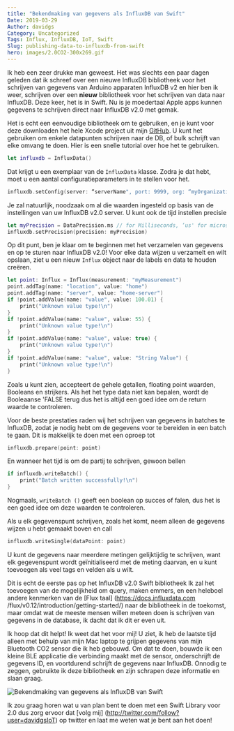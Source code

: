 ```yaml
---
title: "Bekendmaking van gegevens als InfluxDB van Swift"
Date: 2019-03-29
Author: davidgs
Category: Uncategorized
Tags: Influx, InfluxDB, IoT, Swift
Slug: publishing-data-to-influxdb-from-swift
hero: images/2.0CO2-300x269.gif
---
```


Ik heb een zeer drukke man geweest. Het was slechts een paar dagen geleden dat ik schreef over een nieuwe InfluxDB bibliotheek voor het schrijven van gegevens van Arduino apparaten InfluxDB v2 en hier ben ik weer, schrijven over een **nieuw** bibliotheek voor het schrijven van data naar InfluxDB. Deze keer, het is in Swift. Nu is je moedertaal Apple apps kunnen gegevens te schrijven direct naar InfluxDB v2.0 met gemak.

Het is echt een eenvoudige bibliotheek om te gebruiken, en je kunt voor deze downloaden het hele Xcode project uit mijn [GitHub](https://github.com/davidgs/InfluxData-Swift). U kunt het gebruiken om enkele datapunten schrijven naar de DB, of bulk schrijft van elke omvang te doen. Hier is een snelle tutorial over hoe het te gebruiken.

```swift
let influxdb = InfluxData()
```

Dat krijgt u een exemplaar van de `InfluxData` klasse. Zodra je dat hebt, moet u een aantal configuratieparameters in te stellen voor het.

```swift
influxdb.setConfig(server: “serverName", port: 9999, org: “myOrganization", bucket: “myBucket", token: “myToken")
```

Je zal natuurlijk, noodzaak om al die waarden ingesteld op basis van de instellingen van uw InfluxDB v2.0 server. U kunt ook de tijd instellen precisie

```swift
let myPrecision = DataPrecision.ms // for Milliseconds, ‘us' for microseconds, and ’s’ for seconds
influxdb.setPrecision(precision: myPrecision)
```

Op dit punt, ben je klaar om te beginnen met het verzamelen van gegevens en op te sturen naar InfluxDB v2.0! Voor elke data wijzen u verzamelt en wilt opslaan, ziet u een nieuw `Influx` object naar de labels en data te houden creëren.

```swift
let point: Influx = Influx(measurement: "myMeasurement")
point.addTag(name: "location", value: "home")
point.addTag(name: "server", value: "home-server")
if !point.addValue(name: "value", value: 100.01) {
    print("Unknown value type!\n")
}
if !point.addValue(name: "value", value: 55) {
    print("Unknown value type!\n")
}
if !point.addValue(name: "value", value: true) {
    print("Unknown value type!\n")
}
if !point.addValue(name: "value", value: "String Value") {
    print("Unknown value type!\n")
}
```

Zoals u kunt zien, accepteert de gehele getallen, floating point waarden, Booleans en strijkers. Als het het type data niet kan bepalen, wordt de Booleaanse 'FALSE terug dus het is altijd een goed idee om de return waarde te controleren.

Voor de beste prestaties raden wij het schrijven van gegevens in batches te InfluxDB, zodat je nodig hebt om de gegevens voor te bereiden in een batch te gaan. Dit is makkelijk te doen met een oproep tot

```swift
influxdb.prepare(point: point)
```

En wanneer het tijd is om de partij te schrijven, gewoon bellen

```swift
if influxdb.writeBatch() {
    print("Batch written successfully!\n")
}
```

Nogmaals, `writeBatch ()` geeft een boolean op succes of falen, dus het is een goed idee om deze waarden te controleren.

Als u elk gegevenspunt schrijven, zoals het komt, neem alleen de gegevens wijzen u hebt gemaakt boven en call

```swift
influxdb.writeSingle(dataPoint: point)
```

U kunt de gegevens naar meerdere metingen gelijktijdig te schrijven, want elk gegevenspunt wordt geïnitialiseerd met de meting daarvan, en u kunt toevoegen als veel tags en velden als u wilt.

Dit is echt de eerste pas op het InfluxDB v2.0 Swift bibliotheek Ik zal het toevoegen van de mogelijkheid om query, maken emmers, en een heleboel andere kenmerken van de [Flux taal] (https://docs.influxdata.com /flux/v0.12/introduction/getting-started/) naar de bibliotheek in de toekomst, maar omdat wat de meeste mensen willen meteen doen is schrijven van gegevens in de database, ik dacht dat ik dit er even uit.

Ik hoop dat dit helpt! Ik weet dat het voor mij! U ziet, ik heb de laatste tijd alleen met behulp van mijn Mac laptop te grijpen gegevens van mijn Bluetooth CO2 sensor die ik heb gebouwd. Om dat te doen, bouwde ik een kleine BLE applicatie die verbinding maakt met de sensor, onderschrijft de gegevens ID, en voortdurend schrijft de gegevens naar InfluxDB. Onnodig te zeggen, gebruikte ik deze bibliotheek en zijn schrapen deze informatie en slaan graag.

![Bekendmaking van gegevens als InfluxDB van Swift](/posts/category/database/images/2.0CO2-300x269.gif)

Ik zou graag horen wat u van plan bent te doen met een Swift Library voor 2.0 dus zorg ervoor dat [volg mij] (http://twitter.com/follow?user=davidgsIoT) op twitter en laat me weten wat je bent aan het doen!
